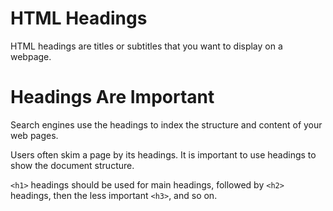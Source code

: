 # HTML Headings

HTML headings are titles or subtitles that you want to display on a webpage.

# Headings Are Important

Search engines use the headings to index the structure and content of your web pages.

Users often skim a page by its headings. It is important to use headings to show the document structure.

`<h1>` headings should be used for main headings, followed by `<h2>` headings, then the less important `<h3>`, and so on.
